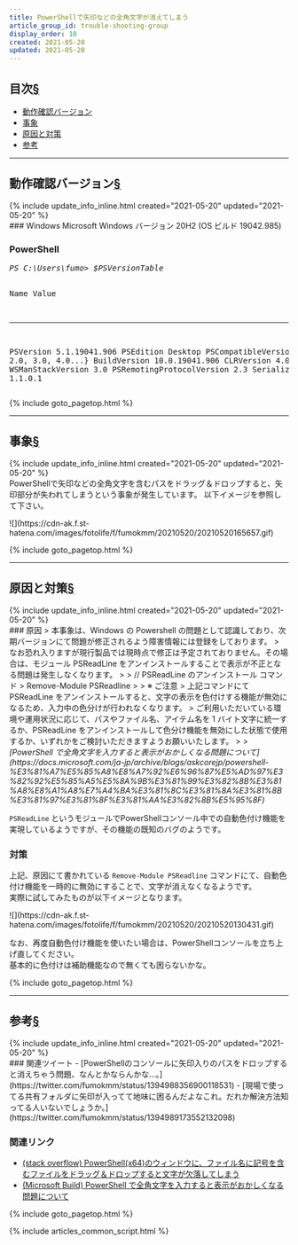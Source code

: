 ```yaml
---
title: PowerShellで矢印などの全角文字が消えてしまう
article_group_id: trouble-shooting-group
display_order: 10
created: 2021-05-20
updated: 2021-05-20
---
```


## <a name="index">目次</a><a class="heading-anchor-permalink" href="#目次">§</a>

<ul id="index_ul">
<li><a href="#動作確認バージョン">動作確認バージョン</a></li>
<li><a href="#事象">事象</a></li>
<li><a href="#原因と対策">原因と対策</a></li>
<li><a href="#参考">参考</a></li>
</ul>

* * *
## <a name="動作確認バージョン">動作確認バージョン</a><a class="heading-anchor-permalink" href="#動作確認バージョン">§</a>
<div class="chapter-updated">{% include update_info_inline.html created="2021-05-20" updated="2021-05-20" %}</div>
### Windows
Microsoft Windows  
バージョン 20H2 (OS ビルド 19042.985)

### PowerShell
<div class="code-box-output no-title">
<pre>
<em class="command">PS C:\Users\fumo> $PSVersionTable</em>

Name                           Value
----                           -----
PSVersion                      5.1.19041.906
PSEdition                      Desktop
PSCompatibleVersions           {1.0, 2.0, 3.0, 4.0...}
BuildVersion                   10.0.19041.906
CLRVersion                     4.0.30319.42000
WSManStackVersion              3.0
PSRemotingProtocolVersion      2.3
SerializationVersion           1.1.0.1
</pre>
</div>

{% include goto_pagetop.html %}

* * *
## <a name="事象">事象</a><a class="heading-anchor-permalink" href="#事象">§</a>
<div class="chapter-updated">{% include update_info_inline.html created="2021-05-20" updated="2021-05-20" %}</div>
PowerShellで矢印などの全角文字を含むパスをドラッグ＆ドロップすると、矢印部分が失われてしまうという事象が発生しています。  
以下イメージを参照して下さい。

<p class="center" markdown="span">
![](https://cdn-ak.f.st-hatena.com/images/fotolife/f/fumokmm/20210520/20210520165657.gif)
</p>

{% include goto_pagetop.html %}

* * *
## <a name="原因と対策">原因と対策</a><a class="heading-anchor-permalink" href="#原因と対策">§</a>
<div class="chapter-updated">{% include update_info_inline.html created="2021-05-20" updated="2021-05-20" %}</div>
### 原因
> 本事象は、Windows の Powershell の問題として認識しており、次期バージョンにて問題が修正されるよう障害情報には登録をしております。  
> なお恐れ入りますが現行製品では現時点で修正は予定されておりません。その場合は、モジュール PSReadLine をアンインストールすることで表示が不正となる問題は発生しなくなります。  
>   
> // PSReadLine のアンインストール コマンド  
> Remove-Module PSReadline  
>   
> ※ ご注意  
> 上記コマンドにて PSReadLine をアンインストールすると、文字の表示を色付けする機能が無効になるため、入力中の色分けが行われなくなります。  
> ご利用いただいている環境や運用状況に応じて、パスやファイル名、アイテム名を 1 バイト文字に統一するか、PSReadLine をアンインストールして色分け機能を無効にした状態で使用するか、いずれかをご検討いただきますようお願いいたします。  
>   
> <cite>[PowerShell で全角文字を入力すると表示がおかしくなる問題について](https://docs.microsoft.com/ja-jp/archive/blogs/askcorejp/powershell-%E3%81%A7%E5%85%A8%E8%A7%92%E6%96%87%E5%AD%97%E3%82%92%E5%85%A5%E5%8A%9B%E3%81%99%E3%82%8B%E3%81%A8%E8%A1%A8%E7%A4%BA%E3%81%8C%E3%81%8A%E3%81%8B%E3%81%97%E3%81%8F%E3%81%AA%E3%82%8B%E5%95%8F)</cite>

`PSReadLine` というモジュールでPowerShellコンソール中での自動色付け機能を実現しているようですが、その機能の既知のバグのようです。

### 対策
上記、原因にて書かれている `Remove-Module PSReadline` コマンドにて、自動色付け機能を一時的に無効にすることで、文字が消えなくなるようです。  
実際に試してみたものが以下イメージとなります。

<p class="center" markdown="span">
![](https://cdn-ak.f.st-hatena.com/images/fotolife/f/fumokmm/20210520/20210520130431.gif)
</p>

なお、再度自動色付け機能を使いたい場合は、PowerShellコンソールを立ち上げ直してください。  
基本的に色付けは補助機能なので無くても困らないかな。

{% include goto_pagetop.html %}

* * *
## <a name="参考">参考</a><a class="heading-anchor-permalink" href="#参考">§</a>
<div class="chapter-updated">{% include update_info_inline.html created="2021-05-20" updated="2021-05-20" %}</div>
### 関連ツイート
- [PowerShellのコンソールに矢印入りのパスをドロップすると消えちゃう問題、なんとかならんかな…。](https://twitter.com/fumokmm/status/1394988356900118531)
- [現場で使ってる共有フォルダに矢印が入ってて地味に困るんだよなこれ。だれか解決方法知ってる人いないでしょうか。](https://twitter.com/fumokmm/status/1394989173552132098)

### 関連リンク
- [(stack overflow) PowerShell(x64)のウィンドウに、ファイル名に記号を含むファイルをドラッグ＆ドロップすると文字が欠落してしまう](https://ja.stackoverflow.com/questions/55494/powershellx64%E3%81%AE%E3%82%A6%E3%82%A3%E3%83%B3%E3%83%89%E3%82%A6%E3%81%AB-%E3%83%95%E3%82%A1%E3%82%A4%E3%83%AB%E5%90%8D%E3%81%AB%E8%A8%98%E5%8F%B7%E3%82%92%E5%90%AB%E3%82%80%E3%83%95%E3%82%A1%E3%82%A4%E3%83%AB%E3%82%92%E3%83%89%E3%83%A9%E3%83%83%E3%82%B0-%E3%83%89%E3%83%AD%E3%83%83%E3%83%97%E3%81%99%E3%82%8B%E3%81%A8%E6%96%87%E5%AD%97%E3%81%8C%E6%AC%A0%E8%90%BD%E3%81%97%E3%81%A6%E3%81%97%E3%81%BE%E3%81%86)
- [(Microsoft Build) PowerShell で全角文字を入力すると表示がおかしくなる問題について](https://docs.microsoft.com/ja-jp/archive/blogs/askcorejp/powershell-%E3%81%A7%E5%85%A8%E8%A7%92%E6%96%87%E5%AD%97%E3%82%92%E5%85%A5%E5%8A%9B%E3%81%99%E3%82%8B%E3%81%A8%E8%A1%A8%E7%A4%BA%E3%81%8C%E3%81%8A%E3%81%8B%E3%81%97%E3%81%8F%E3%81%AA%E3%82%8B%E5%95%8F)

{% include goto_pagetop.html %}

{% include articles_common_script.html %}
